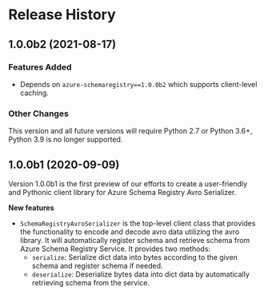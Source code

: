 # Release History

## 1.0.0b2 (2021-08-17)

### Features Added

- Depends on `azure-schemaregistry==1.0.0b2` which supports client-level caching.

### Other Changes

This version and all future versions will require Python 2.7 or Python 3.6+, Python 3.9 is no longer supported.

## 1.0.0b1 (2020-09-09)

Version 1.0.0b1 is the first preview of our efforts to create a user-friendly and Pythonic client library for Azure Schema Registry Avro Serializer.

**New features**

- `SchemaRegistryAvroSerializer` is the top-level client class that provides the functionality to encode and decode avro data utilizing the avro library. It will automatically register schema and retrieve schema from Azure Schema Registry Service. It provides two methods:
  - `serialize`: Serialize dict data into bytes according to the given schema and register schema if needed.
  - `deserialize`: Deserialize bytes data into dict data by automatically retrieving schema from the service.
